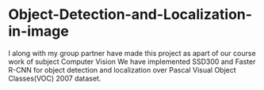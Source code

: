 # Object-Detection-and-Localization-in-image
I along with my group partner have made this project as apart of our course work of subject Computer Vision
We have implemented SSD300 and Faster R-CNN for  object detection and localization over Pascal Visual Object Classes(VOC) 2007 dataset.
